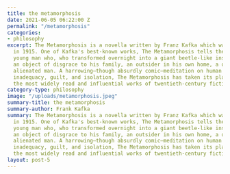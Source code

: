 ```yaml
---
title: the metamorphosis
date: 2021-06-05 06:22:00 Z
permalink: "/metamorphosis"
categories:
- philosophy
excerpt: The Metamorphosis is a novella written by Franz Kafka which was first published
  in 1915. One of Kafka's best-known works, The Metamorphosis tells the story of a
  young man who, who transformed overnight into a giant beetle-like insect, becomes
  an object of disgrace to his family, an outsider in his own home, a quintessentially
  alienated man. A harrowing—though absurdly comic—meditation on human feelings of
  inadequacy, guilt, and isolation, The Metamorphosis has taken its place as one of
  the most widely read and influential works of twentieth-century fiction.
category-type: philosophy
image: "/uploads/metamorphosis.jpeg"
summary-title: the metamorphosis
summary-author: Frank Kafka
summary: The Metamorphosis is a novella written by Franz Kafka which was first published
  in 1915. One of Kafka's best-known works, The Metamorphosis tells the story of a
  young man who, who transformed overnight into a giant beetle-like insect, becomes
  an object of disgrace to his family, an outsider in his own home, a quintessentially
  alienated man. A harrowing—though absurdly comic—meditation on human feelings of
  inadequacy, guilt, and isolation, The Metamorphosis has taken its place as one of
  the most widely read and influential works of twentieth-century fiction.
layout: post-5
---
```


